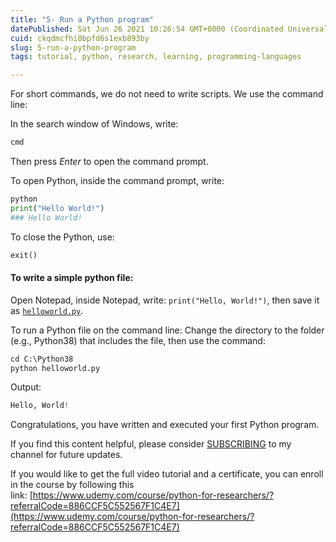 ```yaml
---
title: "5- Run a Python program"
datePublished: Sat Jun 26 2021 10:26:54 GMT+0000 (Coordinated Universal Time)
cuid: ckqdmcfhi0bpfd6s1exb893by
slug: 5-run-a-python-program
tags: tutorial, python, research, learning, programming-languages

---
```


For short commands, we do not need to write scripts. We use the command line:

In the search window of Windows, write:

```python
cmd
```

Then press *Enter* to open the command prompt.

To open Python, inside the command prompt, write:

```python
python
print("Hello World!")
### Hello World!
```

To close the Python, use:

```python
exit()
```

#### To write a simple python file:

Open Notepad, inside Notepad, write: `print("Hello, World!")`, then save it as [`helloworld.py`](http://helloworld.py).

To run a Python file on the command line: Change the directory to the folder (e.g., Python38) that includes the file, then use the command:

```python
cd C:\Python38
python helloworld.py
```

Output:

```python
Hello, World!
```

Congratulations, you have written and executed your first Python program.

If you find this content helpful, please consider [SUBSCRIBING](https://www.youtube.com/channel/UCpbWlHEqBSnJb6i4UemXQpA) to my channel for future updates.

If you would like to get the full video tutorial and a certificate, you can enroll in the course by following this link: [https://www.udemy.com/course/python-for-researchers/?referralCode=886CCF5C552567F1C4E7](https://www.udemy.com/course/python-for-researchers/?referralCode=886CCF5C552567F1C4E7)